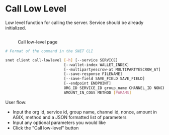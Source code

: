 # Call Low Level

Low level function for calling the server. Service should be already initialized.

<figure><img src="../../../../../public/assets/images/products/TUI/Screenshot 2024-08-17 at 6.17.01 PM.png" alt=""><figcaption><p>Call low-level page</p></figcaption></figure>

```bash
# Format of the command in the SNET CLI

snet client call-lowlevel [-h] [--service SERVICE]
                          [--wallet-index WALLET_INDEX]
                          [--multipartyescrow-at MULTIPARTYESCROW_AT]
                          [--save-response FILENAME]
                          [--save-field SAVE_FIELD SAVE_FIELD]
                          [--endpoint ENDPOINT]
                          ORG_ID SERVICE_ID group_name CHANNEL_ID NONCE
                          AMOUNT_IN_COGS METHOD [PARAMS]
```

User flow:

* Input the org id, service id, group name, channel id, nonce, amount in AGIX, method and a JSON formatted list of parameters
* Input any optional parameters you would like
* Click the "Call low-level" button
